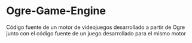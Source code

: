 # Ogre-Game-Engine
Código fuente de un motor de videojuegos desarrollado a partir de Ogre junto con el código fuente de un juego desarrollado para el mismo motor
